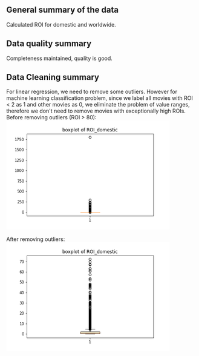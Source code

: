 ## General summary of the data
Calculated ROI for domestic and worldwide.
## Data quality summary
Completeness maintained, quality is good.
## Data Cleaning summary
For linear regression, we need to remove some outliers. However for machine learning classification problem, since we label all movies with ROI < 2 as 1 and other movies as 0, we eliminate the problem of value ranges, therefore we don't need to remove movies with exceptionally high ROIs.
Before removing outliers (ROI > 80):
![alt text](https://github.com/winnieshen96/movie-rating-project/blob/master/Docs/Images/roi.boxplot.before.png)

After removing outliers:
![alt text](https://github.com/winnieshen96/movie-rating-project/blob/master/Docs/Images/roi.boxplot.after.png)
